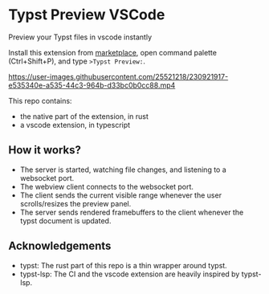 # Typst Preview VSCode

Preview your Typst files in vscode instantly

Install this extension from [marketplace](https://marketplace.visualstudio.com/items?itemName=mgt19937.typst-preview), open command palette (Ctrl+Shift+P), and type `>Typst Preview:`.

https://user-images.githubusercontent.com/25521218/230921917-e535340e-a535-44c3-964b-d33bc0b0cc88.mp4

This repo contains:
- the native part of the extension, in rust
- a vscode extension, in typescript

## How it works?

- The server is started, watching file changes, and listening to a websocket port.
- The webview client connects to the websocket port.
- The client sends the current visible range whenever the user scrolls/resizes the preview panel.
- The server sends rendered framebuffers to the client whenever the typst document is updated.

## Acknowledgements

- typst: The rust part of this repo is a thin wrapper around typst.
- typst-lsp: The CI and the vscode extension are heavily inspired by typst-lsp.
